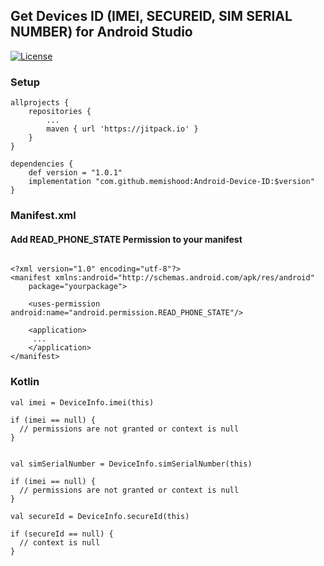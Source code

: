 ## Get Devices ID (IMEI, SECUREID, SIM SERIAL NUMBER) for Android Studio

[![License](https://img.shields.io/badge/License-Apache%202.0-blue.svg)](https://opensource.org/licenses/Apache-2.0)

### Setup
```
allprojects {
    repositories {
        ...
        maven { url 'https://jitpack.io' }
    }
}
```
```
dependencies {
    def version = "1.0.1"
    implementation "com.github.memishood:Android-Device-ID:$version"
}
```

### Manifest.xml
#### Add READ_PHONE_STATE Permission to your manifest

```

<?xml version="1.0" encoding="utf-8"?>
<manifest xmlns:android="http://schemas.android.com/apk/res/android"
    package="yourpackage">

    <uses-permission android:name="android.permission.READ_PHONE_STATE"/>

    <application>
     ...
    </application>
</manifest>

```

### Kotlin

```
val imei = DeviceInfo.imei(this)

if (imei == null) {
  // permissions are not granted or context is null
}


val simSerialNumber = DeviceInfo.simSerialNumber(this)

if (imei == null) {
  // permissions are not granted or context is null
}

val secureId = DeviceInfo.secureId(this)

if (secureId == null) {
  // context is null
}
```
